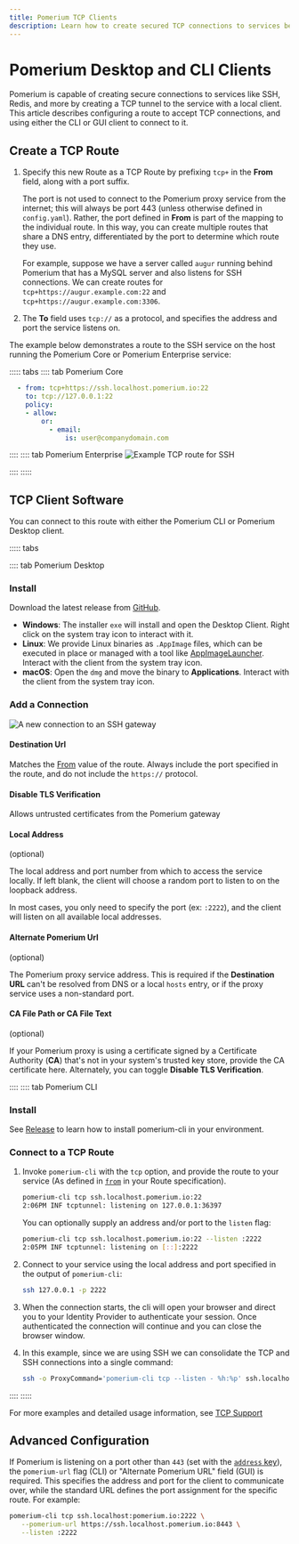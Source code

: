 ```yaml
---
title: Pomerium TCP Clients
description: Learn how to create secured TCP connections to services behind Pomerium.
---
```


# Pomerium Desktop and CLI Clients

Pomerium is capable of creating secure connections to services like SSH, Redis, and more by creating a TCP tunnel to the service with a local client. This article describes configuring a route to accept TCP connections, and using either the CLI or GUI client to connect to it.

## Create a TCP Route

1. Specify this new Route as a TCP Route by prefixing `tcp+` in the **From** field, along with a port suffix.

   The port is not used to connect to the Pomerium proxy service from the internet; this will always be port 443 (unless otherwise defined in `config.yaml`). Rather, the port defined in **From** is part of the mapping to the individual route. In this way, you can create multiple routes that share a DNS entry, differentiated by the port to determine which route they use.

   For example, suppose we have a server called `augur` running behind Pomerium that has a MySQL server and also listens for SSH connections. We can create routes for `tcp+https://augur.example.com:22` and `tcp+https://augur.example.com:3306`.

1. The **To** field uses `tcp://` as a protocol, and specifies the address and port the service listens on.

The example below demonstrates a route to the SSH service on the host running the Pomerium Core or Pomerium Enterprise service:

::::: tabs
:::: tab Pomerium Core

```yaml
  - from: tcp+https://ssh.localhost.pomerium.io:22
    to: tcp://127.0.0.1:22
    policy:
    - allow:
        or:
          - email:
              is: user@companydomain.com
```
::::
:::: tab Pomerium Enterprise
![Example TCP route for SSH](./img/tcp-ssh-route.png)

::::
:::::

## TCP Client Software

You can connect to this route with either the Pomerium CLI or Pomerium Desktop client.

::::: tabs

:::: tab Pomerium Desktop
### Install

Download the latest release from [GitHub](https://github.com/pomerium/desktop-client/releases).

- **Windows**: The installer `exe` will install and open the Desktop Client. Right click on the system tray icon to interact with it.
- **Linux**: We provide Linux binaries as `.AppImage` files, which can be executed in place or managed with a tool like [AppImageLauncher](https://github.com/TheAssassin/AppImageLauncher). Interact with the client from the system tray icon.
- **macOS**: Open the `dmg` and move the binary to **Applications**. Interact with the client from the system tray icon.

### Add a Connection

![A new connection to an SSH gateway](./img/desktop/new-ssh-connection.png)

#### Destination Url

Matches the [From](/enterprise/reference/manage.md#from) value of the route. Always include the port specified in the route, and do not include the `https://` protocol.

#### Disable TLS Verification

Allows untrusted certificates from the Pomerium gateway

#### Local Address

(optional)

The local address and port number from which to access the service locally. If left blank, the client will choose a random port to listen to on the loopback address.

In most cases, you only need to specify the port (ex: `:2222`), and the client will listen on all available local addresses.

#### Alternate Pomerium Url

(optional)

The Pomerium proxy service address. This is required if the **Destination URL** can't be resolved from DNS or a local `hosts` entry, or if the proxy service uses a non-standard port.

#### CA File Path or CA File Text

(optional)

If your Pomerium proxy is using a certificate signed by a Certificate Authority (**CA**) that's not in your system's trusted key store, provide the CA certificate here. Alternately, you can toggle **Disable TLS Verification**.

::::
:::: tab Pomerium CLI

### Install

See [Release](/docs/releases.md#pomerium-cli) to learn how to install pomerium-cli in your environment.

### Connect to a TCP Route

1. Invoke `pomerium-cli` with the `tcp` option, and provide the route to your service (As defined in [`from`](/reference/readme.md#from) in your Route specification).

   ```bash
   pomerium-cli tcp ssh.localhost.pomerium.io:22
   2:06PM INF tcptunnel: listening on 127.0.0.1:36397
   ```


   You can optionally supply an address and/or port to the `listen` flag:

   ```bash
   pomerium-cli tcp ssh.localhost.pomerium.io:22 --listen :2222
   2:05PM INF tcptunnel: listening on [::]:2222
   ```

1. Connect to your service using the local address and port specified in the output of `pomerium-cli`:

   ```bash
   ssh 127.0.0.1 -p 2222
   ```

1. When the connection starts, the cli will open your browser and direct you to your Identity Provider to authenticate your session. Once authenticated the connection will continue and you can close the browser window.

1. In this example, since we are using SSH we can consolidate the TCP and SSH connections into a single command:

   ```bash
   ssh -o ProxyCommand='pomerium-cli tcp --listen - %h:%p' ssh.localhost.pomerium.io
   ```

::::
:::::

For more examples and detailed usage information, see [TCP Support](/docs/topics/tcp-support.md)

## Advanced Configuration

If Pomerium is listening on a port other than `443` (set with the [`address` key](/reference/readme.md#address)), the `pomerium-url` flag (CLI) or "Alternate Pomerium URL" field (GUI) is required. This specifies the address and port for the client to communicate over, while the standard URL defines the port assignment for the specific route. For example:

```bash
pomerium-cli tcp ssh.localhost:pomerium.io:2222 \
   --pomerium-url https://ssh.localhost.pomerium.io:8443 \
   --listen :2222
```
